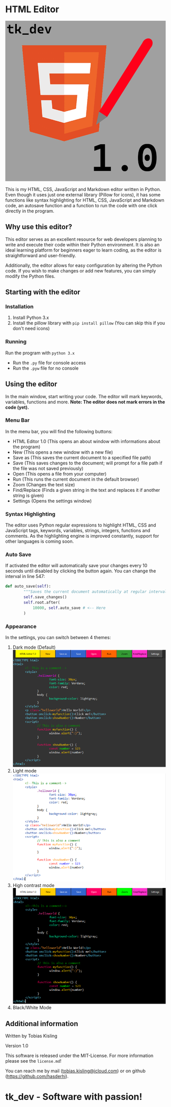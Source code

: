# HTML Editor

![Html Editor logo](logo.png)

This is my HTML, CSS, JavaScript and Markdown editor written in Python. Even though it uses just one external library (Pillow for icons), it has some functions like syntax highlighting for HTML, CSS, JavaScript and Markdown code, an autosave function and a function to run the code with one click directly in the program.

## Why use this editor?

This editor serves as an excellent resource for web developers planning to write and execute their code within their Python environment.
It is also an ideal learning platform for beginners eager to learn coding, as the editor is straightforward and user-friendly.

Additionally, the editor allows for easy configuration by altering the Python code.
If you wish to make changes or add new features, you can simply modify the Python files.

## Starting with the editor

### Installation

1. Install Python 3.x
2. Install the pillow library with ```pip install pillow``` (You can skip this if you don't need icons)

### Running

Run the program with ```python 3.x```

- Run the ```.py``` file for console access
- Run the ```.pyw``` file for no console

## Using the editor

In the main window, start writing your code. The editor will mark keywords, variables, functions and more.
**Note: The editor does not mark errors in the code (yet).**

### Menu Bar

In the menu bar, you will find the following buttons:

- HTML Editor 1.0 (This opens an about window with informations about the program)
- New (This opens a new window with a new file)
- Save as (This saves the current document to a specified file path)
- Save (This saves changes to the document; will prompt for a file path if the file was not saved previously)
- Open (This opens a file from your computer)
- Run (This runs the current document in the default browser)
- Zoom (Changes the text size)
- Find/Replace (Finds a given string in the text and replaces it if another string is given)
- Settings (Opens the settings window)

### Syntax Highlighting

The editor uses Python regular expressions to highlight HTML, CSS and JavaScript tags, keywords, variables, strings, integers, functions and comments. As the highlighting engine is improved constantly, support for other languages is coming soon.

### Auto Save

If activated the editor will automatically save your changes every 10 seconds until disabled by clicking the button again. You can change the interval in line 547:

```python
def auto_save(self):
        """Saves the current document automatically at regular intervals"""
        self.save_changes()
        self.root.after(
            10000, self.auto_save # <-- Here
        )
```

### Appearance

In the settings, you can switch between 4 themes:

1. Dark mode (Default)
![The editor in dark mode](assets/darkmode.png)
2. Light mode
![The editor in light mode](assets/lightmode.png)
3. High contrast mode
![The editor in high contrast mode](assets/highcontrastmode.png)
4. Black/White Mode

## Additional information

Written by Tobias Kisling

Version 1.0

This software is released under the MIT-License. For more information please see the ```license.md```!

You can reach me by mail (<tobias.kisling@icloud.com>) or on github (<https://github.com/hasderhi>).

# tk_dev - Software with passion!
